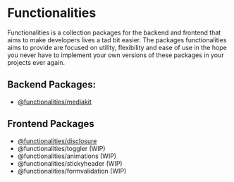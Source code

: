 # Functionalities

Functionalities is a collection packages for the backend and frontend that aims to make developers lives a tad bit easier. The packages functionalities aims to provide are focused on utility, flexibility and ease of use in the hope you never have to implement your own versions of these packages in your projects ever again.

## Backend Packages:

- [@functionalities/mediakit](/packages/mediakit/README.md)

## Frontend Packages

- [@functionalities/disclosure](/packages/disclosure/README.md)
- @functionalities/toggler (WIP)
- @functionalities/animations (WIP)
- @functionalities/stickyheader (WIP)
- @functionalities/formvalidation (WIP)
